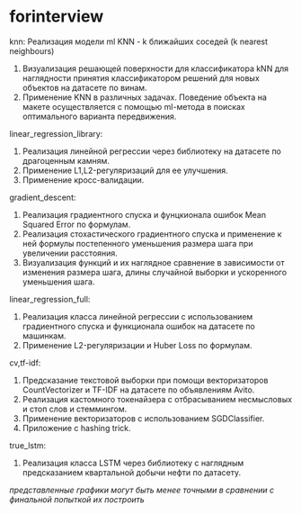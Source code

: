 # forinterview

knn:
Реализация модели ml KNN - k ближайших соседей (k nearest neighbours)
  1. Визуализация решающей поверхности для классификатора kNN для наглядности принятия классификатором решений для новых объектов на датасете по винам.
  2. Применение KNN в различных задачах. Поведение объекта на макете осуществляется с помощью ml-метода в поисках оптимального варианта передвижения.
  
linear_regression_library:
  1. Реализация линейной регрессии через библиотеку на датасете по драгоценным камням.
  2. Применение L1,L2-регуляризаций для ее улучшения.
  3. Применение кросс-валидации.
  
gradient_descent:
  1. Реализация градиентного спуска и фунцкионала ошибок Mean Squared Error по формулам.
  2. Реализация стохастического градиентного спуска и применение к ней формулы постепенного уменьшения размера шага при увеличении расстояния.
  3. Визуализация функций и их наглядное сравнение в зависимости от изменения размера шага, длины случайной выборки и ускоренного уменьшения шага.

linear_regression_full:
  1. Реализация класса линейной регрессии с использованием градиентного спуска и функционала ошибок на датасете по машинкам.
  2. Применение L2-регуляризации и Huber Loss по формулам.

cv,tf-idf:
  1. Предсказание текстовой выборки при помощи векторизаторов CountVectorizer и TF-IDF на датасете по объявлениям Avito.
  2. Реализация кастомного токенайзера с отбрасыванием несмысловых и стоп слов и стеммингом.
  3. Применение векторизаторов с использованием SGDClassifier.
  4. Приложение с hashing trick.

true_lstm:
  1. Реализация класса LSTM через библиотеку с наглядным предсказанием квартальной добычи нефти по датасету.

  *представленные графики могут быть менее точными в сравнении с финальной попыткой их построить*
  
